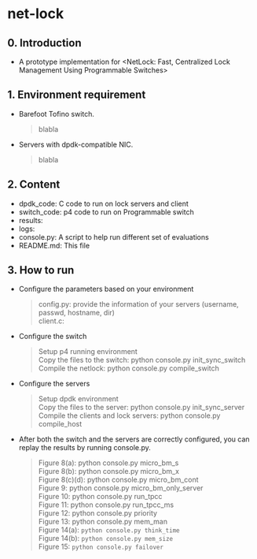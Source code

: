 # net-lock
## 0. Introduction<br>
- A prototype implementation for <NetLock: Fast, Centralized Lock Management Using Programmable Switches>

## 1. Environment requirement<br>
- Barefoot Tofino switch.<br>
  > blabla<br>
- Servers with dpdk-compatible NIC.<br>
  > blabla<br>

## 2. Content<br>
   - dpdk_code: C code to run on lock servers and client<br>
   - switch_code: p4 code to run on Programmable switch<br>
   - results: <br>
   - logs: <br>
   - console.py: A script to help run different set of evaluations<br>
   - README.md: This file<br>

## 3. How to run<br>
- Configure the parameters based on your environment
  > config.py: provide the information of your servers (username, passwd, hostname, dir)<br>
  > client.c: <br>
- Configure the switch
  > Setup p4 running environment<br>
  > Copy the files to the switch: python console.py init_sync_switch<br>
  > Compile the netlock: python console.py compile_switch<br>
- Configure the servers
  > Setup dpdk environment<br>
  > Copy the files to the server: python console.py init_sync_server<br>
  > Compile the clients and lock servers: python console.py compile_host<br>
- After both the switch and the servers are correctly configured, you can replay the results by running console.py.<br>
  > Figure 8(a): python console.py micro_bm_s<br>
  > Figure 8(b): python console.py micro_bm_x<br>
  > Figure 8(c)(d): python console.py micro_bm_cont<br>
  > Figure 9: python console.py micro_bm_only_server<br>
  > Figure 10: python console.py run_tpcc<br>
  > Figure 11: python console.py run_tpcc_ms<br>
  > Figure 12: python console.py priority<br>
  > Figure 13: python console.py mem_man<br>
  > Figure 14(a): `python console.py think_time`<br>
  > Figure 14(b): `python console.py mem_size`<br>
  > Figure 15: `python console.py failover`
